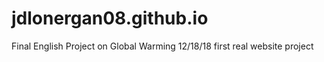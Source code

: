# jdlonergan08.github.io
Final English Project on Global Warming 
12/18/18
first real website project
